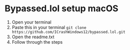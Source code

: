 # Bypassed.lol setup macOS
1. Open your terminal
2. Paste this in your terminal `git clone https://github.com/ICrashWindows12/bypassed.lol.git`
3. Open the readme.txt
4. Follow through the steps
